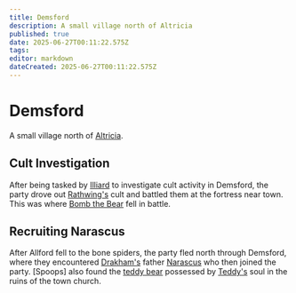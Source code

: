 ```yaml
---
title: Demsford
description: A small village north of Altricia
published: true
date: 2025-06-27T00:11:22.575Z
tags: 
editor: markdown
dateCreated: 2025-06-27T00:11:22.575Z
---
```


# Demsford
A small village north of [Altricia](/locations/Mardun/Allford). 


## Cult Investigation
After being tasked by [Illiard](/characters/illiard) to investigate cult activity in Demsford, the party drove out [Rathwing's](/characters/Rathwing) cult and battled them at the fortress near town. This was where [Bomb the Bear](/characters/Bomb-the-Bear) fell in battle.


## Recruiting Narascus
After Allford fell to the bone spiders, the party fled north through Demsford, where they encountered [Drakham's](/characters/drakham) father [Narascus](/characters/Narascus) who then joined the party. [Spoops] also found the [teddy bear](/items/Teddy-Bear-Heart) possessed by [Teddy's](/characters/teddy) soul in the ruins of the town church.
